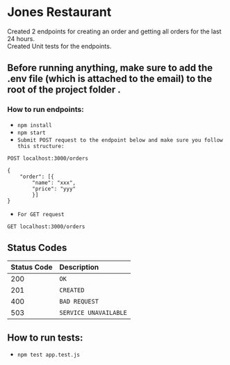 # Jones Restaurant # 

Created 2 endpoints for creating an order and getting all orders for the last 24 hours.  
Created Unit tests for the endpoints.

## Before running anything, make sure to add the .env file (which is attached to the email) to the root of the project folder .

### How to run endpoints:
* `npm install`
* `npm start`
* `Submit POST request to the endpoint below and make sure you follow this structure:`
```http
POST localhost:3000/orders
```
```
{
    "order": [{
        "name": "xxx",
        "price": "yyy"
        }]
}
```
* `For GET request`
```http
GET localhost:3000/orders
```
## Status Codes

| Status Code | Description |
| :--- | :--- |
| 200 | `OK` |
| 201 | `CREATED` |
| 400 | `BAD REQUEST` |
| 503 | `SERVICE UNAVAILABLE` |


## How to run tests:
* `npm test app.test.js`
